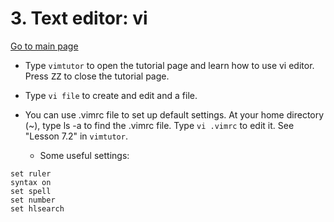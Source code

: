 # 3. Text editor: vi 
[Go to main page](https://github.com/sux21/Batstone_Lab_UNIX_Tutorial/tree/main)

- Type ``vimtutor`` to open the tutorial page and learn how to use vi editor. Press <kbd>ZZ</kbd> to close the tutorial page.

- Type ``vi file`` to create and edit and a file. 

- You can use .vimrc file to set up default settings. At your home directory (~), type ls -a to find the .vimrc file. Type ``vi .vimrc`` to edit it. See "Lesson 7.2" in ``vimtutor``.
  - Some useful settings:
```
set ruler
syntax on
set spell
set number
set hlsearch
```
